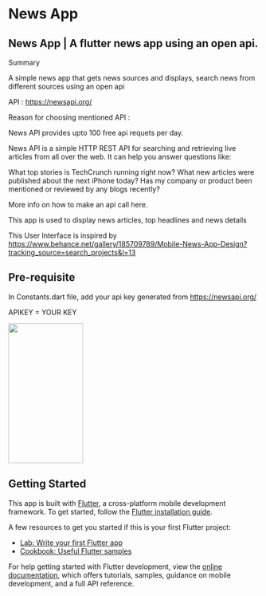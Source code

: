 # News App

## News App | A flutter news app using an open api.

Summary

A simple news app that gets news sources and displays, search news from different sources using an open api

API : https://newsapi.org/

Reason for choosing mentioned API :

News API provides upto 100 free api requets per day.

News API is a simple HTTP REST API for searching and retrieving live articles from all over the web. It can help you answer questions like:

What top stories is TechCrunch running right now?
What new articles were published about the next iPhone today?
Has my company or product been mentioned or reviewed by any blogs recently?

More info on how to make an api call here.

This app is used to display news articles, top headlines and news details

This User Interface is inspired by https://www.behance.net/gallery/185709789/Mobile-News-App-Design?tracking_source=search_projects&l=13


## Pre-requisite

In Constants.dart file, add your api key generated from https://newsapi.org/

APIKEY = YOUR KEY


<img src="https://github.com/Nicopee/News-App/assets/39907027/2c22d3a2-c421-4f78-9998-0bf7a1cafa43" width="150" height="280">





## Getting Started

This app is built with [Flutter](https://flutter.dev/), a cross-platform mobile development framework. To get started, follow the [Flutter installation guide](https://flutter.dev/docs/get-started/install).

A few resources to get you started if this is your first Flutter project:

- [Lab: Write your first Flutter app](https://docs.flutter.dev/get-started/codelab)
- [Cookbook: Useful Flutter samples](https://docs.flutter.dev/cookbook)

For help getting started with Flutter development, view the
[online documentation](https://docs.flutter.dev/), which offers tutorials,
samples, guidance on mobile development, and a full API reference.
